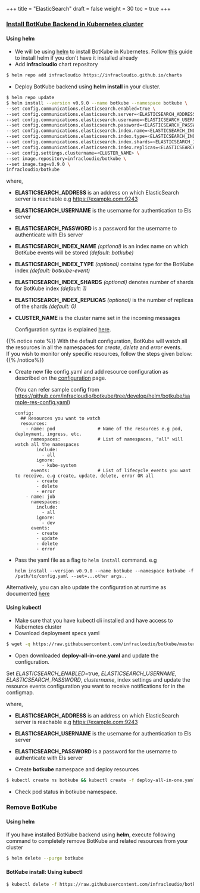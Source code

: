 +++
title = "ElasticSearch"
draft = false
weight = 30
toc = true
+++

<h3 class="section-head" id="h-install-BotKube-k8s"><a href="#h-install-BotKube-k8s">Install BotKube Backend in Kubernetes cluster</a></h3>

<h4>Using helm</h4>

- We will be using [helm](https://helm.sh/) to install BotKube in Kubernetes. Follow [this](https://docs.helm.sh/using_helm/#installing-helm) guide to install helm if you don't have it installed already
- Add **infracloudio** chart repository

```bash
$ helm repo add infracloudio https://infracloudio.github.io/charts
```

- Deploy BotKube backend using **helm install** in your cluster.

```bash
$ helm repo update
$ helm install --version v0.9.0 --name botkube --namespace botkube \
--set config.communications.elasticsearch.enabled=true \
--set config.communications.elasticsearch.server=<ELASTICSEARCH_ADDRESS> \
--set config.communications.elasticsearch.username=<ELASTICSEARCH_USERNAME> \
--set config.communications.elasticsearch.password=<ELASTICSEARCH_PASSWORD> \
--set config.communications.elasticsearch.index.name=<ELASTICSEARCH_INDEX_NAME> \
--set config.communications.elasticsearch.index.type=<ELASTICSEARCH_INDEX_TYPE> \
--set config.communications.elasticsearch.index.shards=<ELASTICSEARCH_INDEX_SHARDS> \
--set config.communications.elasticsearch.index.replicas=<ELASTICSEARCH_INDEX_REPLICAS> \
--set config.settings.clustername=<CLUSTER_NAME> \
--set image.repository=infracloudio/botkube \
--set image.tag=v0.9.0 \
infracloudio/botkube
```
where,<br>
- **ELASTICSEARCH_ADDRESS** is an address on which ElasticSearch server is reachable e.g https://example.com:9243 <br>
- **ELASTICSEARCH_USERNAME** is the username for authentication to Els server<br>
- **ELASTICSEARCH_PASSWORD** is a password for the username to authenticate with Els server<br>
- **ELASTICSEARCH_INDEX_NAME** _(optional)_ is an index name on which BotKube events will be stored _(default: botkube)_<br>
- **ELASTICSEARCH_INDEX_TYPE** _(optional)_ contains type for the BotKube index _(default: botkube-event)_<br>
- **ELASTICSEARCH_INDEX_SHARDS** _(optional)_ denotes number of shards for BotKube index _(default: 1)_<br>
- **ELASTICSEARCH_INDEX_REPLICAS** _(optional)_ is the number of replicas of the shards  _(default: 0)_<br>
- **CLUSTER_NAME** is the cluster name set in the incoming messages<br>

   Configuration syntax is explained [here](/configuration).

{{% notice note %}}
  With the default configuration, BotKube will watch all the resources in all the namespaces for _create_, _delete_ and _error_ events.<br>
  If you wish to monitor only specific resources, follow the steps given below:
{{% /notice%}}

  - Create new file config.yaml and add resource configuration as described on the [configuration](/configuration) page.

    (You can refer sample config from https://github.com/infracloudio/botkube/tree/develop/helm/botkube/sample-res-config.yaml)

    ```
    config:
      ## Resources you want to watch
      resources:
        - name: pod                # Name of the resources e.g pod, deployment, ingress, etc.
          namespaces:              # List of namespaces, "all" will watch all the namespaces
            include:
              - all
            ignore:
              - kube-system
          events:                  # List of lifecycle events you want to receive, e.g create, update, delete, error OR all
            - create
            - delete
            - error
        - name: job
          namespaces:
            include:
              - all
            ignore:
              - dev
          events:
            - create
            - update
            - delete
            - error
    ```
  - Pass the yaml file as a flag to `helm install` command.
    e.g

    ```
    helm install --version v0.9.0 --name botkube --namespace botkube -f /path/to/config.yaml --set=...other args..
    ```

  Alternatively, you can also update the configuration at runtime as documented [here](/configuration/#updating-the-configuration-at-runtime)


<h4>Using kubectl</h4>

- Make sure that you have kubectl cli installed and have access to Kubernetes cluster
- Download deployment specs yaml

```bash
$ wget -q https://raw.githubusercontent.com/infracloudio/botkube/master/deploy-all-in-one.yaml
```

- Open downloaded **deploy-all-in-one.yaml** and update the configuration.<br>

Set *ELASTICSEARCH_ENABLED*=true, *ELASTICSEARCH_USERNAME*, *ELASTICSEARCH_PASSWORD*, *clustername*, index settings and update the resource events configuration you want to receive notifications for in the configmap.<br>

where,<br>
- **ELASTICSEARCH_ADDRESS** is an address on which ElasticSearch server is reachable e.g https://example.com:9243 <br>
- **ELASTICSEARCH_USERNAME** is the username for authentication to Els server<br>
- **ELASTICSEARCH_PASSWORD** is a password for the username to authenticate with Els server<br>

- Create **botkube** namespace and deploy resources

```bash
$ kubectl create ns botkube && kubectl create -f deploy-all-in-one.yaml -n botkube
```

- Check pod status in botkube namespace.

<h3 class="section-head" id="h-uninstall-BotKube-slack">Remove BotKube</h3>

<h4>Using helm</h4>

If you have installed BotKube backend using **helm**, execute following command to completely remove BotKube and related resources from your cluster

```bash
$ helm delete --purge botkube
```

<h4>BotKube install: Using kubectl</h4>

```bash
$ kubectl delete -f https://raw.githubusercontent.com/infracloudio/botkube/master/deploy-all-in-one.yaml -n botkube
```

